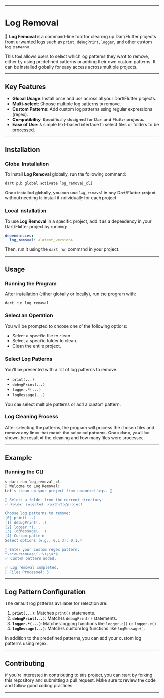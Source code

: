
---

# Log Removal

🔧 **Log Removal** is a command-line tool for cleaning up Dart/Flutter projects from unwanted logs such as `print`, `debugPrint`, `logger`, and other custom log patterns.

This tool allows users to select which log patterns they want to remove, either by using predefined patterns or adding their own custom patterns. It can be installed globally for easy access across multiple projects.

---

## Key Features

- **Global Usage**: Install once and use across all your Dart/Flutter projects.
- **Multi-select**: Choose multiple log patterns to remove.
- **Custom Patterns**: Add custom log patterns using regular expressions (regex).
- **Compatibility**: Specifically designed for Dart and Flutter projects.
- **Ease of Use**: A simple text-based interface to select files or folders to be processed.

---

## Installation

### Global Installation

To install **Log Removal** globally, run the following command:

```bash
dart pub global activate log_removal_cli
```

Once installed globally, you can use `log_removal` in any Dart/Flutter project without needing to install it individually for each project.

### Local Installation

To use **Log Removal** in a specific project, add it as a dependency in your Dart/Flutter project by running:

```yaml
dependencies:
  log_removal: <latest_version>
```

Then, run it using the `dart run` command in your project.

---

## Usage

### Running the Program

After installation (either globally or locally), run the program with:

```bash
dart run log_removal
```

### Select an Operation

You will be prompted to choose one of the following options:
- Select a specific file to clean.
- Select a specific folder to clean.
- Clean the entire project.

### Select Log Patterns

You’ll be presented with a list of log patterns to remove:
- `print(...)`
- `debugPrint(...)`
- `logger.*(...)`
- `logMessage(...)`

You can select multiple patterns or add a custom pattern.

### Log Cleaning Process

After selecting the patterns, the program will process the chosen files and remove any lines that match the selected patterns. Once done, you’ll be shown the result of the cleaning and how many files were processed.

---

## Example

### Running the CLI

```bash
$ dart run log_removal_cli
🔧 Welcome to Log Removal!
Let's clean up your project from unwanted logs. 🚀

📂 Select a folder from the current directory:
✅ Folder selected: /path/to/project

Choose log patterns to remove:
[0] print(...)
[1] debugPrint(...)
[2] logger.*(...)
[3] logMessage(...)
[4] Custom pattern
Select options (e.g., 0,1,3): 0,1,4

🔧 Enter your custom regex pattern:
^\s*customLog\(.*\);\s*$
✅ Custom pattern added.

✅ Log removal completed.
📁 Files Processed: 5
```

---

## Log Pattern Configuration

The default log patterns available for selection are:

1. **`print(...)`**: Matches `print()` statements.
2. **`debugPrint(...)`**: Matches `debugPrint()` statements.
3. **`logger.*(...)`**: Matches logging functions like `logger.d()` or `logger.e()`.
4. **`logMessage(...)`**: Matches custom log functions like `logMessage()`.

In addition to the predefined patterns, you can add your custom log patterns using regex.

---

## Contributing

If you’re interested in contributing to this project, you can start by forking this repository and submitting a pull request. Make sure to review the code and follow good coding practices.

---

